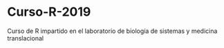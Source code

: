 # Curso-R-2019
 Curso de R impartido en el laboratorio de biología de sistemas y medicina translacional
